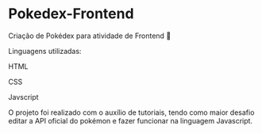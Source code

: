 # Pokedex-Frontend

Criação de Pokédex para atividade de Frontend 👾
 
 Linguagens utilizadas:

HTML

CSS

Javscript

O projeto foi realizado com o auxílio de tutoriais, tendo como maior desafio editar a API oficial do pokémon e fazer funcionar na linguagem Javascript.
